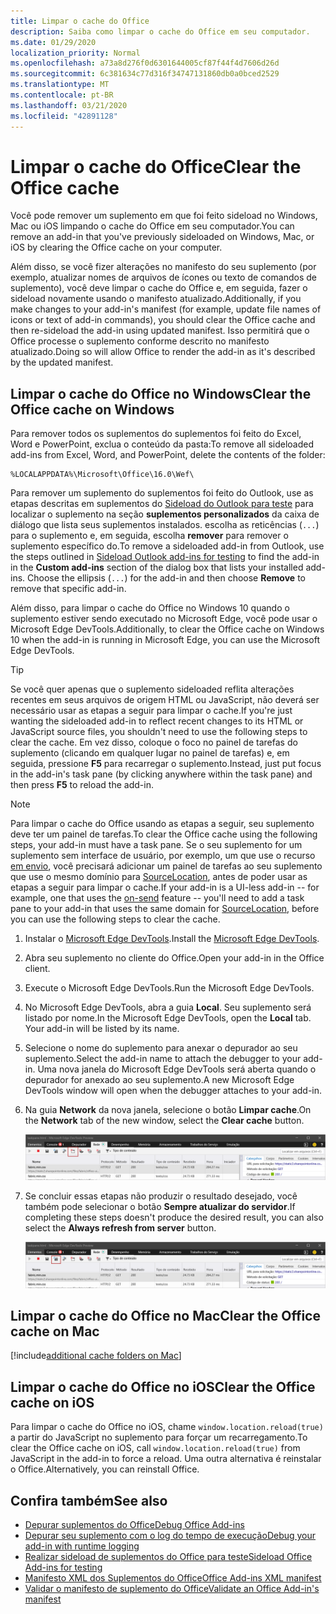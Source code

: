 ```yaml
---
title: Limpar o cache do Office
description: Saiba como limpar o cache do Office em seu computador.
ms.date: 01/29/2020
localization_priority: Normal
ms.openlocfilehash: a73a8d276f0d6301644005cf87f44f4d7606d26d
ms.sourcegitcommit: 6c381634c77d316f34747131860db0a0bced2529
ms.translationtype: MT
ms.contentlocale: pt-BR
ms.lasthandoff: 03/21/2020
ms.locfileid: "42891128"
---
```

# <a name="clear-the-office-cache"></a><span data-ttu-id="eea3e-103">Limpar o cache do Office</span><span class="sxs-lookup"><span data-stu-id="eea3e-103">Clear the Office cache</span></span>

<span data-ttu-id="eea3e-104">Você pode remover um suplemento em que foi feito sideload no Windows, Mac ou iOS limpando o cache do Office em seu computador.</span><span class="sxs-lookup"><span data-stu-id="eea3e-104">You can remove an add-in that you've previously sideloaded on Windows, Mac, or iOS by clearing the Office cache on your computer.</span></span>

<span data-ttu-id="eea3e-105">Além disso, se você fizer alterações no manifesto do seu suplemento (por exemplo, atualizar nomes de arquivos de ícones ou texto de comandos de suplemento), você deve limpar o cache do Office e, em seguida, fazer o sideload novamente usando o manifesto atualizado.</span><span class="sxs-lookup"><span data-stu-id="eea3e-105">Additionally, if you make changes to your add-in's manifest (for example, update file names of icons or text of add-in commands), you should clear the Office cache and then re-sideload the add-in using updated manifest.</span></span> <span data-ttu-id="eea3e-106">Isso permitirá que o Office processe o suplemento conforme descrito no manifesto atualizado.</span><span class="sxs-lookup"><span data-stu-id="eea3e-106">Doing so will allow Office to render the add-in as it's described by the updated manifest.</span></span>

## <a name="clear-the-office-cache-on-windows"></a><span data-ttu-id="eea3e-107">Limpar o cache do Office no Windows</span><span class="sxs-lookup"><span data-stu-id="eea3e-107">Clear the Office cache on Windows</span></span>

<span data-ttu-id="eea3e-108">Para remover todos os suplementos do suplementos foi feito do Excel, Word e PowerPoint, exclua o conteúdo da pasta:</span><span class="sxs-lookup"><span data-stu-id="eea3e-108">To remove all sideloaded add-ins from Excel, Word, and PowerPoint, delete the contents of the folder:</span></span>

```
%LOCALAPPDATA%\Microsoft\Office\16.0\Wef\
```

<span data-ttu-id="eea3e-109">Para remover um suplemento do suplementos foi feito do Outlook, use as etapas descritas em suplementos do [Sideload do Outlook para teste](../outlook/sideload-outlook-add-ins-for-testing.md) para localizar o suplemento na seção **suplementos personalizados** da caixa de diálogo que lista seus suplementos instalados. escolha as reticências (`...`) para o suplemento e, em seguida, escolha **remover** para remover o suplemento específico do.</span><span class="sxs-lookup"><span data-stu-id="eea3e-109">To remove a sideloaded add-in from Outlook, use the steps outlined in [Sideload Outlook add-ins for testing](../outlook/sideload-outlook-add-ins-for-testing.md) to find the add-in in the **Custom add-ins** section of the dialog box that lists your installed add-ins. Choose the ellipsis (`...`) for the add-in and then choose **Remove** to remove that specific add-in.</span></span>

<span data-ttu-id="eea3e-110">Além disso, para limpar o cache do Office no Windows 10 quando o suplemento estiver sendo executado no Microsoft Edge, você pode usar o Microsoft Edge DevTools.</span><span class="sxs-lookup"><span data-stu-id="eea3e-110">Additionally, to clear the Office cache on Windows 10 when the add-in is running in Microsoft Edge, you can use the Microsoft Edge DevTools.</span></span>

> [!TIP]
> <span data-ttu-id="eea3e-111">Se você quer apenas que o suplemento sideloaded reflita alterações recentes em seus arquivos de origem HTML ou JavaScript, não deverá ser necessário usar as etapas a seguir para limpar o cache.</span><span class="sxs-lookup"><span data-stu-id="eea3e-111">If you're just wanting the sideloaded add-in to reflect recent changes to its HTML or JavaScript source files, you shouldn't need to use the following steps to clear the cache.</span></span> <span data-ttu-id="eea3e-112">Em vez disso, coloque o foco no painel de tarefas do suplemento (clicando em qualquer lugar no painel de tarefas) e, em seguida, pressione **F5** para recarregar o suplemento.</span><span class="sxs-lookup"><span data-stu-id="eea3e-112">Instead, just put focus in the add-in's task pane (by clicking anywhere within the task pane) and then press **F5** to reload the add-in.</span></span>

> [!NOTE]
> <span data-ttu-id="eea3e-113">Para limpar o cache do Office usando as etapas a seguir, seu suplemento deve ter um painel de tarefas.</span><span class="sxs-lookup"><span data-stu-id="eea3e-113">To clear the Office cache using the following steps, your add-in must have a task pane.</span></span> <span data-ttu-id="eea3e-114">Se o seu suplemento for um suplemento sem interface de usuário, por exemplo, um que use o recurso [em envio](../outlook/outlook-on-send-addins.md), você precisará adicionar um painel de tarefas ao seu suplemento que use o mesmo domínio para [SourceLocation](../reference/manifest/sourcelocation.md), antes de poder usar as etapas a seguir para limpar o cache.</span><span class="sxs-lookup"><span data-stu-id="eea3e-114">If your add-in is a UI-less add-in -- for example, one that uses the [on-send](../outlook/outlook-on-send-addins.md) feature -- you'll need to add a task pane to your add-in that uses the same domain for [SourceLocation](../reference/manifest/sourcelocation.md), before you can use the following steps to clear the cache.</span></span>

1. <span data-ttu-id="eea3e-115">Instalar o [Microsoft Edge DevTools](https://www.microsoft.com/p/microsoft-edge-devtools-preview/9mzbfrmz0mnj).</span><span class="sxs-lookup"><span data-stu-id="eea3e-115">Install the [Microsoft Edge DevTools](https://www.microsoft.com/p/microsoft-edge-devtools-preview/9mzbfrmz0mnj).</span></span>

2. <span data-ttu-id="eea3e-116">Abra seu suplemento no cliente do Office.</span><span class="sxs-lookup"><span data-stu-id="eea3e-116">Open your add-in in the Office client.</span></span>

3. <span data-ttu-id="eea3e-117">Execute o Microsoft Edge DevTools.</span><span class="sxs-lookup"><span data-stu-id="eea3e-117">Run the Microsoft Edge DevTools.</span></span>

4. <span data-ttu-id="eea3e-118">No Microsoft Edge DevTools, abra a guia **Local**. Seu suplemento será listado por nome.</span><span class="sxs-lookup"><span data-stu-id="eea3e-118">In the Microsoft Edge DevTools, open the **Local** tab. Your add-in will be listed by its name.</span></span>

5. <span data-ttu-id="eea3e-119">Selecione o nome do suplemento para anexar o depurador ao seu suplemento.</span><span class="sxs-lookup"><span data-stu-id="eea3e-119">Select the add-in name to attach the debugger to your add-in.</span></span> <span data-ttu-id="eea3e-120">Uma nova janela do Microsoft Edge DevTools será aberta quando o depurador for anexado ao seu suplemento.</span><span class="sxs-lookup"><span data-stu-id="eea3e-120">A new Microsoft Edge DevTools window will open when the debugger attaches to your add-in.</span></span>

6. <span data-ttu-id="eea3e-121">Na guia **Network** da nova janela, selecione o botão **Limpar cache**.</span><span class="sxs-lookup"><span data-stu-id="eea3e-121">On the **Network** tab of the new window, select the **Clear cache** button.</span></span>

    ![Captura de tela do Microsoft Edge DevTools com o botão Limpar cache realçado](../images/edge-devtools-clear-cache.png)

7. <span data-ttu-id="eea3e-123">Se concluir essas etapas não produzir o resultado desejado, você também pode selecionar o botão **Sempre atualizar do servidor**.</span><span class="sxs-lookup"><span data-stu-id="eea3e-123">If completing these steps doesn't produce the desired result, you can also select the **Always refresh from server** button.</span></span>

    ![Captura de tela do Microsoft Edge DevTools com o botão sempre atualizar do servidor realçado](../images/edge-devtools-refresh-from-server.png)

## <a name="clear-the-office-cache-on-mac"></a><span data-ttu-id="eea3e-125">Limpar o cache do Office no Mac</span><span class="sxs-lookup"><span data-stu-id="eea3e-125">Clear the Office cache on Mac</span></span>

[!include[additional cache folders on Mac](../includes/mac-cache-folders.md)]

## <a name="clear-the-office-cache-on-ios"></a><span data-ttu-id="eea3e-126">Limpar o cache do Office no iOS</span><span class="sxs-lookup"><span data-stu-id="eea3e-126">Clear the Office cache on iOS</span></span>

<span data-ttu-id="eea3e-127">Para limpar o cache do Office no iOS, chame `window.location.reload(true)` a partir do JavaScript no suplemento para forçar um recarregamento.</span><span class="sxs-lookup"><span data-stu-id="eea3e-127">To clear the Office cache on iOS, call `window.location.reload(true)` from JavaScript in the add-in to force a reload.</span></span> <span data-ttu-id="eea3e-128">Uma outra alternativa é reinstalar o Office.</span><span class="sxs-lookup"><span data-stu-id="eea3e-128">Alternatively, you can reinstall Office.</span></span>

## <a name="see-also"></a><span data-ttu-id="eea3e-129">Confira também</span><span class="sxs-lookup"><span data-stu-id="eea3e-129">See also</span></span>

- [<span data-ttu-id="eea3e-130">Depurar suplementos do Office</span><span class="sxs-lookup"><span data-stu-id="eea3e-130">Debug Office Add-ins</span></span>](debug-add-ins-using-f12-developer-tools-on-windows-10.md)
- [<span data-ttu-id="eea3e-131">Depurar seu suplemento com o log do tempo de execução</span><span class="sxs-lookup"><span data-stu-id="eea3e-131">Debug your add-in with runtime logging</span></span>](runtime-logging.md)
- [<span data-ttu-id="eea3e-132">Realizar sideload de suplementos do Office para teste</span><span class="sxs-lookup"><span data-stu-id="eea3e-132">Sideload Office Add-ins for testing</span></span>](sideload-office-add-ins-for-testing.md)
- [<span data-ttu-id="eea3e-133">Manifesto XML dos Suplementos do Office</span><span class="sxs-lookup"><span data-stu-id="eea3e-133">Office Add-ins XML manifest</span></span>](../develop/add-in-manifests.md)
- [<span data-ttu-id="eea3e-134">Validar o manifesto de suplemento do Office</span><span class="sxs-lookup"><span data-stu-id="eea3e-134">Validate an Office Add-in's manifest</span></span>](troubleshoot-manifest.md)
